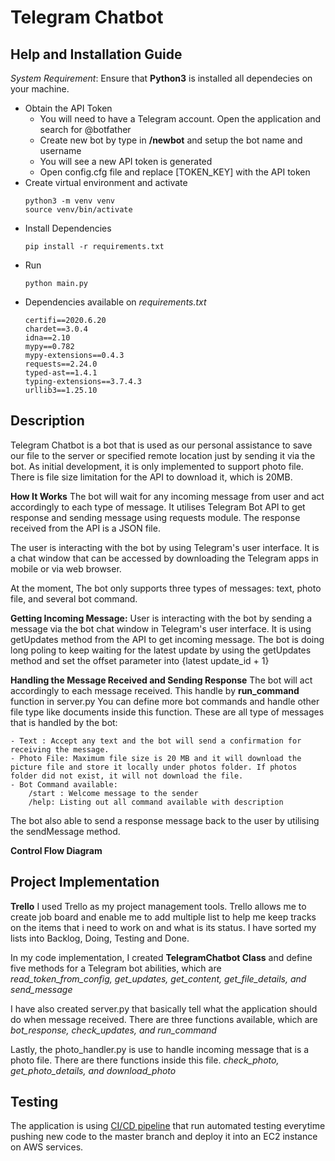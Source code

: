 # Telegram Chatbot

## Help and Installation Guide
*System Requirement*: Ensure that **Python3** is installed all dependecies on your machine.
* Obtain the API Token
    - You will need to have a Telegram account. Open the application and search for @botfather
    - Create new bot by type in  **/newbot** and setup the bot name and username
    - You will see a new API token is generated
    - Open config.cfg file and replace [TOKEN_KEY] with the API token  
* Create virtual environment and activate
    ``` 
    python3 -m venv venv
    source venv/bin/activate
    ```
* Install Dependencies
    ``` 
    pip install -r requirements.txt
    ```
* Run
    ```
    python main.py
    ```
* Dependencies available on *requirements.txt*
    ```
    certifi==2020.6.20
    chardet==3.0.4
    idna==2.10
    mypy==0.782
    mypy-extensions==0.4.3
    requests==2.24.0
    typed-ast==1.4.1
    typing-extensions==3.7.4.3
    urllib3==1.25.10
    ```

## Description
Telegram Chatbot is a bot that is used as our personal assistance to save our file to the server or specified remote location just by sending it via the bot. As initial development, it is only implemented to support photo file. There is file size limitation for the API to download it, which is 20MB.

**How It Works**
The bot will wait for any incoming message from user and act accordingly to each type of message. It utilises Telegram Bot API to get response and sending message using requests module. The response received from the API is a JSON file.

The user is interacting with the bot by using Telegram's user interface. It is a chat window that can be accessed by downloading the Telegram apps in mobile or via web browser.

At the moment, The bot only supports three types of messages:  text, photo file, and several bot command.

**Getting Incoming Message:**
User is interacting with the bot by sending a message via the bot chat window in Telegram's user interface. It is using getUpdates method from the API to get incoming message. The bot is doing long poling to keep waiting for the latest update by using the getUpdates method and set the offset parameter into {latest update_id + 1}

**Handling the Message Received and Sending Response**
The bot will act accordingly to each message received. This handle by **run_command** function in server.py
You can define more bot commands and handle other file type like documents inside this function.
These are all type of messages that is handled by the bot:
>>  
    - Text : Accept any text and the bot will send a confirmation for receiving the message.
    - Photo File: Maximum file size is 20 MB and it will download the picture file and store it locally under photos folder. If photos folder did not exist, it will not download the file.
    - Bot Command available:
        /start : Welcome message to the sender
        /help: Listing out all command available with description
The bot also able to send a response message back to the user by utilising the sendMessage method.

**Control Flow Diagram**

## Project Implementation
**Trello**
I used Trello as my project management tools. Trello allows me to create job board and enable me to add multiple list to help me keep tracks on the items that i need to work on and what is its status. I have sorted my lists into Backlog, Doing, Testing and Done.

In my code implementation, I created **TelegramChatbot Class** and define five methods for a  Telegram bot abilities, which are *read_token_from_config, get_updates, get_content, get_file_details, and send_message*

I have also created server.py that basically tell what the application should do when message received. There are three functions available, which are *bot_response, check_updates, and run_command*

Lastly, the photo_handler.py is use to handle incoming message that is a photo file. There are there functions inside this file. *check_photo, get_photo_details, and download_photo*
## Testing
The application is using [CI/CD pipeline](https://github.com/hholly3003/Holly_T2A3/actions) that run automated testing everytime pushing new code to the master branch and deploy it into an EC2 instance on AWS services.